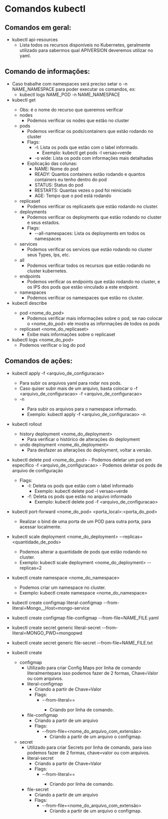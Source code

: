 # Comandos kubectl
## Comandos em geral:
- kubectl api-resources
    - Lista todos os recursos disponíveis no Kubernetes, geralmente utilizado para sabermos qual APIVERSION deveremos utilizar no yaml.
## Comando de informações:

- Caso trabalhe com namespaces será preciso setar o -n NAME_NAMESPACE para poder executar os comandos, ex:
    - kubectl logs NAME_POD -n NAME_NAMESPACE
- kubectl get <objeto>
    - Obs: <objeto> é o nome do recurso que queremos verificar
    - nodes
        - Podemos verificar os nodes que estão no cluster
    - pods
        - Podemos verificar os pods/containers que estão rodando no cluster
        - Flags:
            - -l: Lista os pods que estão com o label informado.
                - Exemplo: kubectl get pods -l versao=verde
            - -o wide: Lista os pods com informações mais detalhadas
        - Explicação das colunas:
            - NAME: Nome do pod
            - READY: Quantos containers estão rodando e quantos containers eu tenho dentro do pod
            - STATUS: Status do pod
            - RESTARTS: Quantas vezes o pod foi reiniciado
            - AGE: Tempo que o pod está rodando
    - replicaset
        - Podemos verificar os replicasets que estão rodando no cluster.
    - deployments
        - Podemos verificar os deployments que estão rodando no cluster e seus estados.
        - Flags:
            - --all-namespaces: Lista os deployments em todos os namespaces
    - services
        - Podemos verificar os services que estão rodando no cluster seus Types, Ips, etc.
    - all
        - Podemos verificar todos os recursos que estão rodando no cluster kubernetes.
    - endpoints
        - Podemos verificar os endpoints que estão rodando no cluster, e os IPS dos pods que estão vinculado a este endpoint.
    - namespaces
        - Podemos verificar os namespaces que estão no cluster.
- kubectl describe <objeto>
    - pod <nome_do_pod>
        - Podemos verificar mais informações sobre o pod, se nao colocar o <nome_do_pod> ele mostra as informações de todos os pods
    - replicaset <nome_do_replicaset>
        - Exibe mais informações sobre o replicaset
- kubectl logs <nome_do_pod>
    - Podemos verificar o log do pod
## Comandos de ações:
- kubectl apply -f <arquivo_de_configuracao>
    - Para subir os arquivos yaml para rodar nos pods.
    - Caso quiser subir mais de um arquivo, basta colocar o -f <arquivo_de_configuracao> -f <arquivo_de_configuracao>
    - -n <namespace>
        - Para subir os arquivos para o namespace informado.
        - Exemplo: kubectl apply -f <arquivo_de_configuracao> -n <namespace>
- kubectl rollout <objeto>
    - history deployment <nome_do_deployment>
        - Para verificar o histórico de alterações do deployment
    - undo deployment <nome_do_deployment>
        - Para desfazer as alterações do deployment, voltar a versão.
- kubectl delete <obejeto>
    pod <nome_do_pod>
        - Podemos deletar um pod em especifico
    -f <arquivo_de_configuracao>
        - Podemos deletar os pods de arquivo de configuração
    - Flags:
        - -l: Deleta os pods que estão com o label informado
            - Exemplo: kubectl delete pod -l versao=verde
        - -f: Deleta os pods que estão no arquivo informado
            - Exemplo: kubectl delete pod -f <arquivo_de_configuracao>
- kubectl port-forward <nome_do_pod> <porta_local>:<porta_do_pod>
    - Realizar o bind de uma porta de um POD para outra porta, para acessar localmente.

- kubectl scale deployment <nome_do_deployment> --replicas=<quantidade_de_pods>
    - Podemos alterar a quantidade de pods que estão rodando no cluster.
    - Exemplo: kubectl scale deployment <nome_do_deployment> --replicas=2

- kubectl create namespace <nome_do_namespace>
    - Podemos criar um namespace no cluster.
    - Exemplo: kubectl create namespace <nome_do_namespace>

- kubectl create configmap literal-configmap --from-literal=Mongo__Host=mongo-service
- kubectl create configmap file-configmap --from-file=NAME_FILE.yaml
- kubectl create secret generic literal-secret --from-literal=MONGO_PWD=mongopwd
- kubectl create secret generic file-secret --from-file=NAME_FILE.txt

- kubectl create <objeto>
    - configmap
        - Utilizado para criar Config Maps por linha de comando literalmentepara isso podemos fazer de 2 formas, Chave=Valor ou com arquivos.
        - literal-configmap
            - Criando a partir de Chave=Valor
            - Flags:
                - --from-literal=<chave>=<valor>
                    - Criando por linha de comando.
        - file-configmap
            - Criando a partir de um arquivo
            - Flags:
                - --from-file=<nome_do_arquivo_com_extensão>
                    - Criando a partir de um arquivo o configmap.
    - secret
        - Utilizado para criar Secrets por linha de comando, para isso podemos fazer de 2 formas, chave=valor ou com arquivos.
        - literal-secret
            - Criando a partir de Chave=Valor
            - Flags:
                - --from-literal=<chave>=<valor>
                    - Criando por linha de comando.
        - file-secret
            - Criando a partir de um arquivo
            - Flags:
                - --from-file=<nome_do_arquivo_com_extensão>
                    - Criando a partir de um arquivo o configmap.
